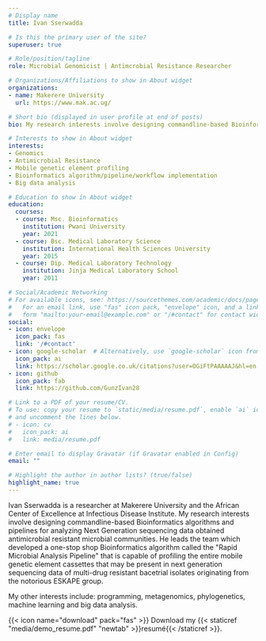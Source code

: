 ```yaml
---
# Display name
title: Ivan Sserwadda

# Is this the primary user of the site?
superuser: true

# Role/position/tagline
role: Microbial Genomicist | Antimcrobial Resistance Researcher

# Organizations/Affiliations to show in About widget
organizations:
- name: Makerere University 
  url: https://www.mak.ac.ug/

# Short bio (displayed in user profile at end of posts)
bio: My research interests involve designing commandline-based Bioinformatics algorithms and pipelines for analyzing Next Generation sequencing data obtained antimicrobial resistant microbial communities.

# Interests to show in About widget
interests:
- Genomics
- Antimicrobial Resistance
- Mobile genetic element profiling
- Bioinformatics algorithm/pipeline/workflow implementation
- Big data analysis

# Education to show in About widget
education:
  courses:
  - course: Msc. Bioinformatics
    institution: Pwani University
    year: 2021
  - course: Bsc. Medical Laboratory Science
    institution: International Health Sciences University
    year: 2015
  - course: Dip. Medical Laboratory Technology
    institution: Jinja Medical Laboratory School
    year: 2011

# Social/Academic Networking
# For available icons, see: https://sourcethemes.com/academic/docs/page-builder/#icons
#   For an email link, use "fas" icon pack, "envelope" icon, and a link in the
#   form "mailto:your-email@example.com" or "/#contact" for contact widget.
social:
- icon: envelope
  icon_pack: fas
  link: '/#contact'
- icon: google-scholar  # Alternatively, use `google-scholar` icon from `ai` icon pack
  icon_pack: ai
  link: https://scholar.google.co.uk/citations?user=OGiFtPAAAAAJ&hl=en
- icon: github
  icon_pack: fab
  link: https://github.com/GunzIvan28

# Link to a PDF of your resume/CV.
# To use: copy your resume to `static/media/resume.pdf`, enable `ai` icons in `params.toml`, 
# and uncomment the lines below.
# - icon: cv
#   icon_pack: ai
#   link: media/resume.pdf

# Enter email to display Gravatar (if Gravatar enabled in Config)
email: ""

# Highlight the author in author lists? (true/false)
highlight_name: true
---
```


Ivan Sserwadda is a researcher at Makerere University and the African Center of Excellence at Infectious Disease Institute. My research interests involve designing commandline-based Bioinformatics algorithms and pipelines for analyzing Next Generation sequencing data obtained antimicrobial resistant microbial communities. He leads the team which developed a one-stop shop Bioinformatics algorithm called the "Rapid Microbial Analysis Pipeline" that is capable of profiling the entire mobile genetic element cassettes that may be present in next generation sequencing data of multi-drug resistant bacetrial isolates originating from the notorious ESKAPE group.

My other interests include: programming, metagenomics, phylogenetics, machine learning and big data analysis.

{{< icon name="download" pack="fas" >}} Download my {{< staticref "media/demo_resume.pdf" "newtab" >}}resumé{{< /staticref >}}.
